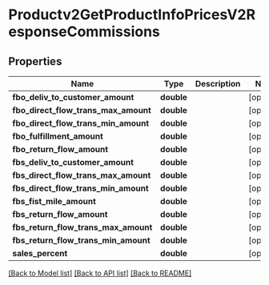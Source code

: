 # Productv2GetProductInfoPricesV2ResponseCommissions

## Properties
Name | Type | Description | Notes
------------ | ------------- | ------------- | -------------
**fbo_deliv_to_customer_amount** | **double** |  | [optional] 
**fbo_direct_flow_trans_max_amount** | **double** |  | [optional] 
**fbo_direct_flow_trans_min_amount** | **double** |  | [optional] 
**fbo_fulfillment_amount** | **double** |  | [optional] 
**fbo_return_flow_amount** | **double** |  | [optional] 
**fbs_deliv_to_customer_amount** | **double** |  | [optional] 
**fbs_direct_flow_trans_max_amount** | **double** |  | [optional] 
**fbs_direct_flow_trans_min_amount** | **double** |  | [optional] 
**fbs_fist_mile_amount** | **double** |  | [optional] 
**fbs_return_flow_amount** | **double** |  | [optional] 
**fbs_return_flow_trans_max_amount** | **double** |  | [optional] 
**fbs_return_flow_trans_min_amount** | **double** |  | [optional] 
**sales_percent** | **double** |  | [optional] 

[[Back to Model list]](../README.md#documentation-for-models) [[Back to API list]](../README.md#documentation-for-api-endpoints) [[Back to README]](../README.md)


